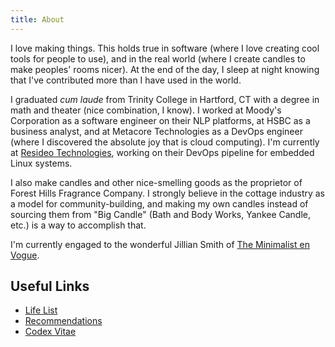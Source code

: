 ```yaml
---
title: About
---
```


I love making things. This holds true in software (where I love creating cool tools for people to use), and in the real world (where I create candles to make peoples' rooms nicer). At the end of the day, I sleep at night knowing that I've contributed more than I have used in the world.

I graduated _cum laude_ from Trinity College in Hartford, CT with a degree in math and theater (nice combination, I know). I worked at Moody's Corporation as a software engineer on their NLP platforms, at HSBC as a business analyst, and at Metacore Technologies as a DevOps engineer (where I discovered the absolute joy that is cloud computing). I'm currently at [Resideo Technologies](https://www.resideo.com/us/en), working on their DevOps pipeline for embedded Linux systems.

I also make candles and other nice-smelling goods as the proprietor of Forest Hills Fragrance Company. I strongly believe in the cottage industry as a model for community-building, and making my own candles instead of sourcing them from "Big Candle" (Bath and Body Works, Yankee Candle, etc.) is a way to accomplish that.

I'm currently engaged to the wonderful Jillian Smith of [The Minimalist en Vogue](https://minimalistenvogue.fashion.blog/).

## Useful Links

<!-- - Resume -->

- [Life List](/life-list)
- [Recommendations](/recommends)
- [Codex Vitae](/codex-vitae)
